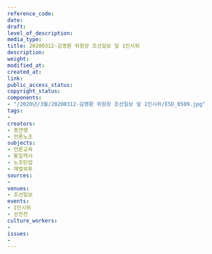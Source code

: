 ```yaml
---
reference_code: 
date: 
draft: 
level_of_description: 
media_type: 
title: 20200312-김명환 위원장 조선일보 앞 1인시위
description: 
weight: 
modified_at: 
created_at: 
link: 
public_access_status: 
copyright_status: 
components:
- "/2020년/3월/20200312-김명환 위원장 조선일보 앞 1인시위/E5D_0509.jpg"
tags:
- 
creators:
- 총연맹
- 언론노조
subjects:
- 언론교육
- 통일역사
- 노조탄압
- 재벌외투
sources:
- 
venues:
- 조선일보
events:
- 1인시위
- 선전전
culture_workers:
- 
issues:
- 
---
```

